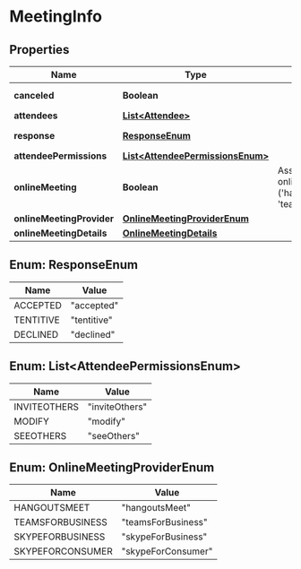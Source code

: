 

# MeetingInfo


## Properties

| Name | Type | Description | Notes |
|------------ | ------------- | ------------- | -------------|
|**canceled** | **Boolean** |  |  [optional] [readonly] |
|**attendees** | [**List&lt;Attendee&gt;**](Attendee.md) |  |  [optional] |
|**response** | [**ResponseEnum**](#ResponseEnum) |  |  [optional] [readonly] |
|**attendeePermissions** | [**List&lt;AttendeePermissionsEnum&gt;**](#List&lt;AttendeePermissionsEnum&gt;) |  |  [optional] |
|**onlineMeeting** | **Boolean** | Assumes default onlineMeetingProvider (&#39;hangoutsMeet&#39; or &#39;teamsForBusiness&#39;) |  [optional] |
|**onlineMeetingProvider** | [**OnlineMeetingProviderEnum**](#OnlineMeetingProviderEnum) |  |  [optional] |
|**onlineMeetingDetails** | [**OnlineMeetingDetails**](OnlineMeetingDetails.md) |  |  [optional] |



## Enum: ResponseEnum

| Name | Value |
|---- | -----|
| ACCEPTED | &quot;accepted&quot; |
| TENTITIVE | &quot;tentitive&quot; |
| DECLINED | &quot;declined&quot; |



## Enum: List&lt;AttendeePermissionsEnum&gt;

| Name | Value |
|---- | -----|
| INVITEOTHERS | &quot;inviteOthers&quot; |
| MODIFY | &quot;modify&quot; |
| SEEOTHERS | &quot;seeOthers&quot; |



## Enum: OnlineMeetingProviderEnum

| Name | Value |
|---- | -----|
| HANGOUTSMEET | &quot;hangoutsMeet&quot; |
| TEAMSFORBUSINESS | &quot;teamsForBusiness&quot; |
| SKYPEFORBUSINESS | &quot;skypeForBusiness&quot; |
| SKYPEFORCONSUMER | &quot;skypeForConsumer&quot; |



